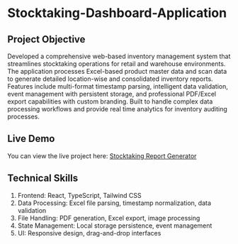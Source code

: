 # Stocktaking-Dashboard-Application
## Project Objective
Developed a comprehensive web-based inventory management system that streamlines stocktaking operations for retail and warehouse environments. The application processes Excel-based product master data and scan data to generate detailed location-wise and consolidated inventory reports. 
Features include multi-format timestamp parsing, intelligent data validation, event management with persistent storage, and professional PDF/Excel export capabilities with custom branding. Built to handle complex data processing workflows and provide real time analytics for inventory auditing processes.
## Live Demo
You can view the live project here: [Stocktaking Report Generator](https://stunning-churros-85ac2a.netlify.app)
## Technical Skills 
1) Frontend: React, TypeScript, Tailwind CSS
2) Data Processing: Excel file parsing, timestamp normalization, data validation
3) File Handling: PDF generation, Excel export, image processing
4) State Management: Local storage persistence, event management
5) UI: Responsive design, drag-and-drop interfaces


